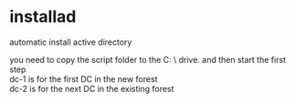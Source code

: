 # installad
automatic install active directory

you need to copy the script folder to the C: \ drive. and then start the first step<br>
dc-1 is for the first DC in the new forest <br>
dc-2 is for the next DC in the existing forest<br>
